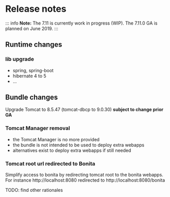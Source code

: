 # Release notes

::: info
**Note:** The 7.11 is currently work in progress (WIP). The 7.11.0 GA is planned on June 2019.
:::


## Runtime changes

### lib upgrade
- spring, spring-boot
- hibernate 4 to 5
- ...


## Bundle changes

Upgrade Tomcat to 8.5.47 (tomcat-dbcp to 9.0.30) **subject to change prior GA**


### Tomcat Manager removal

- the Tomcat Manager is no more provided
- the bundle is not intended to be used to deploy extra webapps
- alternatives exist to deploy extra webapps if still needed

### Tomcat root url redirected to Bonita

Simplify access to bonita by redirecting tomcat root to the bonita webapps.
For instance http://localhost:8080 redirected to http://localhost:8080/bonita

TODO: find other rationales
